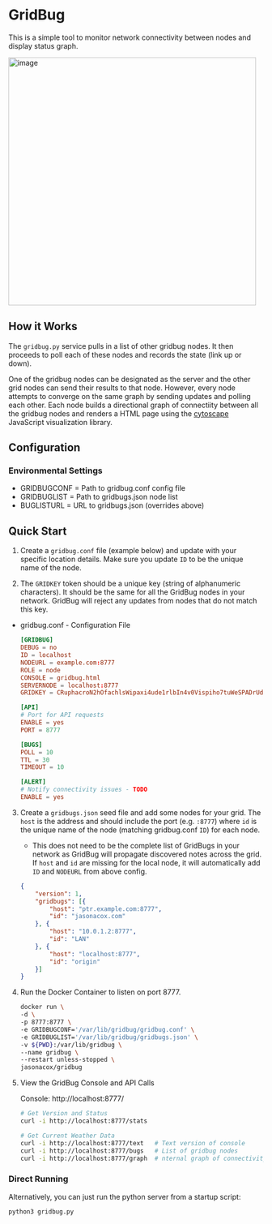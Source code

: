 # GridBug
This is a simple tool to monitor network connectivity between nodes and display status graph.

<img width="489" alt="image" src="https://user-images.githubusercontent.com/836718/193515045-d705c6d2-6918-449d-bb98-4e1ee0e98a0d.png">

## How it Works
The `gridbug.py` service pulls in a list of other gridbug nodes. It then proceeds to poll each of these nodes and records the state (link up or down).  

One of the gridbug nodes can be designated as the server and the other grid nodes can send their results to that node. However, every node attempts to converge on the same graph by sending updates and polling each other. Each node builds a directional graph of connectiity between all the gridbug nodes and renders a HTML page using the [cytoscape](https://cytoscape.org/) JavaScript visualization library.

## Configuration

### Environmental Settings

* GRIDBUGCONF = Path to gridbug.conf config file
* GRIDBUGLIST = Path to gridbugs.json node list
* BUGLISTURL = URL to gridbugs.json (overrides above)

## Quick Start

1. Create a `gridbug.conf` file (example below) and update with your specific location details. Make sure you update `ID` to be the unique name of the node.  

2. The `GRIDKEY` token should be a unique key (string of alphanumeric characters). It should be the same for all the GridBug nodes in your network.  GridBug will reject any updates from nodes that do not match this key.

* gridbug.conf - Configuration File
    ```conf
    [GRIDBUG]
    DEBUG = no
    ID = localhost
    NODEURL = example.com:8777
    ROLE = node
    CONSOLE = gridbug.html
    SERVERNODE = localhost:8777
    GRIDKEY = CRuphacroN2hOfachlsWipaxi4ude1rlbIn4v0Vispiho7tuWeSPADrUdR2pE0rl

    [API]
    # Port for API requests
    ENABLE = yes
    PORT = 8777

    [BUGS]
    POLL = 10
    TTL = 30
    TIMEOUT = 10

    [ALERT]
    # Notify connectivity issues - TODO
    ENABLE = yes
    ```                             

3. Create a `gridbugs.json` seed file and add some nodes for your grid. The `host` is the address and should include the port (e.g. `:8777`) where `id` is the unique name of the node (matching gridbug.conf `ID`) for each node.

    * This does not need to be the complete list of GridBugs in your network as GridBug will propagate discovered notes across the grid. If `host` and `id` are missing for the local node, it will automatically add `ID` and `NODEURL` from above config.

    ```json
    {
        "version": 1,
        "gridbugs": [{
            "host": "ptr.example.com:8777",
            "id": "jasonacox.com"
        }, {
            "host": "10.0.1.2:8777",
            "id": "LAN"
        }, {
            "host": "localhost:8777",
            "id": "origin"
        }]
    }
    ```

4. Run the Docker Container to listen on port 8777.

    ```bash
    docker run \
    -d \
    -p 8777:8777 \
    -e GRIDBUGCONF='/var/lib/gridbug/gridbug.conf' \
    -e GRIDBUGLIST='/var/lib/gridbug/gridbugs.json' \
    -v ${PWD}:/var/lib/gridbug \
    --name gridbug \
    --restart unless-stopped \
    jasonacox/gridbug
    ```

5. View the GridBug Console and API Calls

    Console: http://localhost:8777/

    ```bash
    # Get Version and Status
    curl -i http://localhost:8777/stats

    # Get Current Weather Data
    curl -i http://localhost:8777/text   # Text version of console
    curl -i http://localhost:8777/bugs   # List of gridbug nodes
    curl -i http://localhost:8777/graph  # nternal graph of connectivity (JSON)
    ```

### Direct Running

Alternatively, you can just run the python server from a startup script:

```bash
python3 gridbug.py
```

